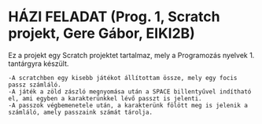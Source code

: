 # HÁZI FELADAT (Prog. 1, Scratch projekt, Gere Gábor, EIKI2B)

Ez a projekt egy Scratch projektet tartalmaz, mely a Programozás nyelvek 1. tantárgyra készült.

    -A scratchben egy kisebb játékot állítottam össze, mely egy focis passz számláló.
    -A játék a zöld zászló megnyomása után a SPACE billentyűvel indítható el, ami egyben a karakterünkkel lévő passzt is jelenti.
    -A passzok végbemenetele után, a karakterünk fölött meg is jelenik a számláló, amely passzaink számát tárolja.
